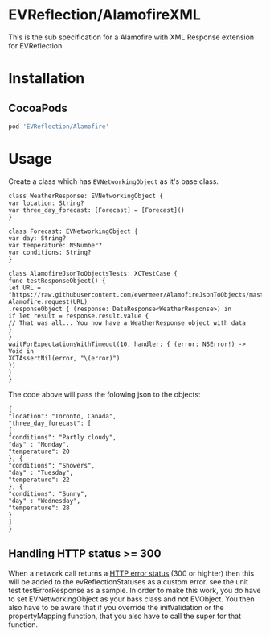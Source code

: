 EVReflection/AlamofireXML
============

This is the sub specification for a Alamofire with XML Response extension for EVReflection

# Installation

## CocoaPods

```ruby
pod 'EVReflection/Alamofire'
```

# Usage

Create a class which has `EVNetworkingObject` as it's base class.

```
class WeatherResponse: EVNetworkingObject {
var location: String?
var three_day_forecast: [Forecast] = [Forecast]()
}

class Forecast: EVNetworkingObject {
var day: String?
var temperature: NSNumber?
var conditions: String?
}

class AlamofireJsonToObjectsTests: XCTestCase { 
func testResponseObject() {
let URL = "https://raw.githubusercontent.com/evermeer/AlamofireJsonToObjects/master/AlamofireJsonToObjectsTests/sample_json"
Alamofire.request(URL)
.responseObject { (response: DataResponse<WeatherResponse>) in
if let result = response.result.value {
// That was all... You now have a WeatherResponse object with data
}
}
waitForExpectationsWithTimeout(10, handler: { (error: NSError!) -> Void in
XCTAssertNil(error, "\(error)")
})
}
}
```

The code above will pass the folowing json to the objects:

```
{  
"location": "Toronto, Canada",    
"three_day_forecast": [
{ 
"conditions": "Partly cloudy",
"day" : "Monday",
"temperature": 20 
}, { 
"conditions": "Showers",
"day" : "Tuesday",
"temperature": 22 
}, { 
"conditions": "Sunny",
"day" : "Wednesday",
"temperature": 28 
}
]
}
```


## Handling HTTP status >= 300
When a network call returns a [HTTP error status](https://en.wikipedia.org/wiki/List_of_HTTP_status_codes) (300 or highter) then this will be added to the evReflectionStatuses as a custom error. see the unit test testErrorResponse as a sample. In order to make this work, you do have to set EVNetworkingObject as your bass class and not EVObject. You then also have to be aware that if you override the initValidation or the propertyMapping function, that you also have to call the super for that function.

